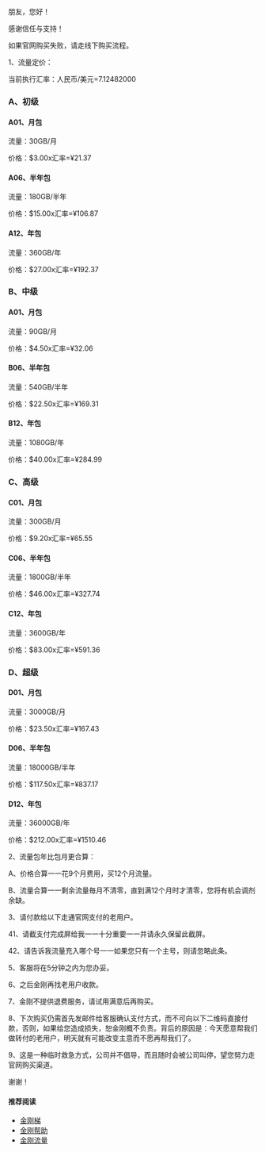 朋友，您好！

感谢信任与支持！

如果官网购买失败，请走线下购买流程。

1、流量定价：

当前执行汇率：人民币/美元=7.12482000

### A、初级

#### A01、月包

流量：30GB/月

价格：$3.00x汇率=¥21.37

#### A06、半年包

流量：180GB/半年

价格：$15.00x汇率=¥106.87

#### A12、年包

流量：360GB/年

价格：$27.00x汇率=¥192.37

### B、中级

#### A01、月包

流量：90GB/月

价格：$4.50x汇率=¥32.06

#### B06、半年包

流量：540GB/半年

价格：$22.50x汇率=¥169.31

#### B12、年包

流量：1080GB/年

价格：$40.00x汇率=¥284.99

### C、高级

#### C01、月包

流量：300GB/月

价格：$9.20x汇率=¥65.55

#### C06、半年包

流量：1800GB/半年

价格：$46.00x汇率=¥327.74

#### C12、年包

流量：3600GB/年

价格：$83.00x汇率=¥591.36

### D、超级

#### D01、月包

流量：3000GB/月

价格：$23.50x汇率=¥167.43

#### D06、半年包

流量：18000GB/半年

价格：$117.50x汇率=¥837.17

#### D12、年包

流量：36000GB/年

价格：$212.00x汇率=¥1510.46


2、流量包年比包月更合算：

A、价格合算一一花9个月费用，买12个月流量。

B、流量合算一一剩余流量毎月不清零，直到满12个月时才清零，您将有机会调剂余缺。

3、请付款给以下走通官网支付的老用户。

41、请截支付完成屏给我一一十分重要一一并请永久保留此截屏。

42、请告诉我流量充入哪个号一一如果您只有一个主号，则请忽略此条。

5、客服将在5分钟之内为您办妥。

6、之后金刚再找老用户收款。

7、金刚不提供退费服务，请试用满意后再购买。

8、下次购买仍需首先发邮件给客服确认支付方式，而不可向以下二维码直接付款，否则，如果给您造成损失，恕金刚概不负责。背后的原因是：今天愿意帮我们做转付的老用户，明天就有可能改变主意而不愿再帮我们了。

9、这是一种临时救急方式，公司并不倡导，而且随时会被公司叫停，望您努力走官网购买渠道。

谢谢！

#### 推荐阅读
- [金刚梯](https://github.com/a2zitpro/web/blob/master/dlb.md)
- [金刚帮助](https://github.com/a2zitpro/web/blob/master//list_helpkkvpn.md)
- [金刚流量](https://github.com/a2zitpro/web/blob/master/list_kkdatatraffic.md)
